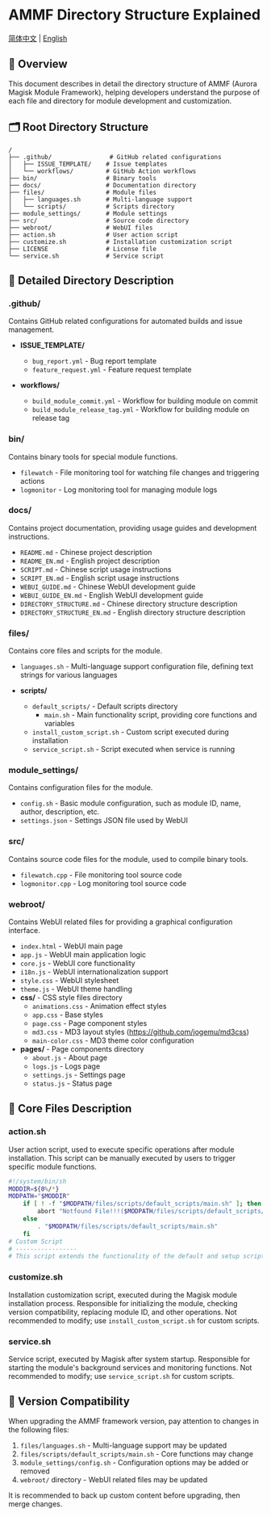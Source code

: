 # AMMF Directory Structure Explained

[简体中文](../zh/directory.md) | [English](../en/directory.md)

## 📂 Overview

This document describes in detail the directory structure of AMMF (Aurora Magisk Module Framework), helping developers understand the purpose of each file and directory for module development and customization.

## 🗂️ Root Directory Structure

```
/
├── .github/                # GitHub related configurations
│   ├── ISSUE_TEMPLATE/    # Issue templates
│   └── workflows/         # GitHub Action workflows
├── bin/                   # Binary tools
├── docs/                  # Documentation directory
├── files/                 # Module files
│   ├── languages.sh       # Multi-language support
│   └── scripts/           # Scripts directory
├── module_settings/       # Module settings
├── src/                   # Source code directory
├── webroot/               # WebUI files
├── action.sh              # User action script
├── customize.sh           # Installation customization script
├── LICENSE                # License file
└── service.sh             # Service script
```

## 📁 Detailed Directory Description

### .github/

Contains GitHub related configurations for automated builds and issue management.

- **ISSUE_TEMPLATE/**

  - `bug_report.yml` - Bug report template
  - `feature_request.yml` - Feature request template

- **workflows/**
  - `build_module_commit.yml` - Workflow for building module on commit
  - `build_module_release_tag.yml` - Workflow for building module on release tag

### bin/

Contains binary tools for special module functions.

- `filewatch` - File monitoring tool for watching file changes and triggering actions
- `logmonitor` - Log monitoring tool for managing module logs

### docs/

Contains project documentation, providing usage guides and development instructions.

- `README.md` - Chinese project description
- `README_EN.md` - English project description
- `SCRIPT.md` - Chinese script usage instructions
- `SCRIPT_EN.md` - English script usage instructions
- `WEBUI_GUIDE.md` - Chinese WebUI development guide
- `WEBUI_GUIDE_EN.md` - English WebUI development guide
- `DIRECTORY_STRUCTURE.md` - Chinese directory structure description
- `DIRECTORY_STRUCTURE_EN.md` - English directory structure description

### files/

Contains core files and scripts for the module.

- `languages.sh` - Multi-language support configuration file, defining text strings for various languages

- **scripts/**
  - `default_scripts/` - Default scripts directory
    - `main.sh` - Main functionality script, providing core functions and variables
  - `install_custom_script.sh` - Custom script executed during installation
  - `service_script.sh` - Script executed when service is running

### module_settings/

Contains configuration files for the module.

- `config.sh` - Basic module configuration, such as module ID, name, author, description, etc.
- `settings.json` - Settings JSON file used by WebUI

### src/

Contains source code files for the module, used to compile binary tools.

- `filewatch.cpp` - File monitoring tool source code
- `logmonitor.cpp` - Log monitoring tool source code

### webroot/

Contains WebUI related files for providing a graphical configuration interface.

- `index.html` - WebUI main page
- `app.js` - WebUI main application logic
- `core.js` - WebUI core functionality
- `i18n.js` - WebUI internationalization support
- `style.css` - WebUI stylesheet
- `theme.js` - WebUI theme handling
- **css/** - CSS style files directory
  - `animations.css` - Animation effect styles
  - `app.css` - Base styles
  - `page.css` - Page component styles
  - `md3.css` - MD3 layout styles (https://github.com/jogemu/md3css)
  - `main-color.css` - MD3 theme color configuration
- **pages/** - Page components directory
  - `about.js` - About page
  - `logs.js` - Logs page
  - `settings.js` - Settings page
  - `status.js` - Status page

## 📄 Core Files Description

### action.sh

User action script, used to execute specific operations after module installation. This script can be manually executed by users to trigger specific module functions.

```bash
#!/system/bin/sh
MODDIR=${0%/*}
MODPATH="$MODDIR"
    if [ ! -f "$MODPATH/files/scripts/default_scripts/main.sh" ]; then
        abort "Notfound File!!!($MODPATH/files/scripts/default_scripts/main.sh)"
    else
        . "$MODPATH/files/scripts/default_scripts/main.sh"
    fi
# Custom Script
# -----------------
# This script extends the functionality of the default and setup scripts, allowing direct use of their variables and functions.
```

### customize.sh

Installation customization script, executed during the Magisk module installation process. Responsible for initializing the module, checking version compatibility, replacing module ID, and other operations.
Not recommended to modify; use `install_custom_script.sh` for custom scripts.

### service.sh

Service script, executed by Magisk after system startup. Responsible for starting the module's background services and monitoring functions.
Not recommended to modify; use `service_script.sh` for custom scripts.

## 🔄 Version Compatibility

When upgrading the AMMF framework version, pay attention to changes in the following files:

1. `files/languages.sh` - Multi-language support may be updated
2. `files/scripts/default_scripts/main.sh` - Core functions may change
3. `module_settings/config.sh` - Configuration options may be added or removed
4. `webroot/` directory - WebUI related files may be updated

It is recommended to back up custom content before upgrading, then merge changes.